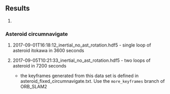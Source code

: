## Results

1. 

### Asteroid circumnavigate

1. 2017-09-01T16:18:12_inertial_no_ast_rotation.hdf5 - single loop of asteroid itokawa in 3600 seconds
2. 2017-09-05T10:21:33_inertial_no_ast_rotation.hdf5 - two loops of asteroid in 7200 seconds
    
    * the keyframes generated from this data set is defined in asteroid_fixed_circumnavigate.txt.
    Use the `more_keyframes` branch of ORB_SLAM2
